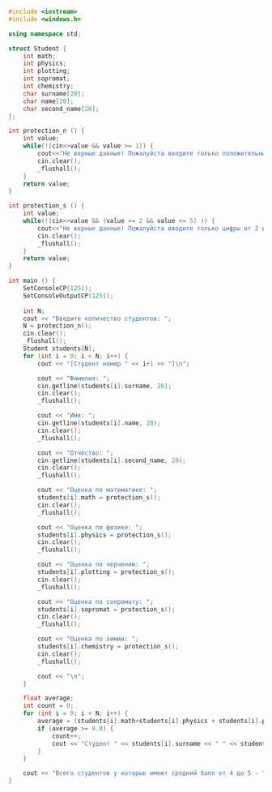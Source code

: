 ﻿```c++
#include <iostream>
#include <windows.h>

using namespace std;

struct Student {
	int math;
	int physics;
	int plotting;
	int sopromat;
	int chemistry;
	char surname[20];
	char name[20];
	char second_name[20];
};

int protection_n () {
	int value;
	while(!(cin>>value && value >= 1)) {
		cout<<"Не верные данные! Пожалуйста вводите только положительные цифры больше 0! \n";
		cin.clear();
		_flushall();
	}
	return value;
}

int protection_s () {
	int value;
	while(!(cin>>value && (value >= 2 && value <= 5) )) {
		cout<<"Не верные данные! Пожалуйста вводите только цифры от 2 до 5! \n";
		cin.clear();
		_flushall();
	}
	return value;
}

int main () {
	SetConsoleCP(1251);
	SetConsoleOutputCP(1251);
	
	int N;
	cout << "Введите количество студентов: ";
	N = protection_n();
	cin.clear();
	_flushall();
	Student students[N];
	for (int i = 0; i < N; i++) {
		cout << "[Студент номер " << i+1 << "]\n";

		cout << "Фамилия: ";
		cin.getline(students[i].surname, 20);
		cin.clear();
		_flushall();

		cout << "Имя: ";
		cin.getline(students[i].name, 20);
		cin.clear();
		_flushall();

		cout << "Отчество: ";
		cin.getline(students[i].second_name, 20);
		cin.clear();
		_flushall();

		cout << "Оценка по математике: ";
		students[i].math = protection_s();
		cin.clear();
		_flushall();

		cout << "Оценка по физике: ";
		students[i].physics = protection_s();
		cin.clear();
		_flushall();

		cout << "Оценка по черчению: ";
		students[i].plotting = protection_s();
		cin.clear();
		_flushall();

		cout << "Оценка по сопромату: ";
		students[i].sopromat = protection_s();
		cin.clear();
		_flushall();

		cout << "Оценка по химии: ";
		students[i].chemistry = protection_s();
		cin.clear();
		_flushall();

		cout << "\n";
	}

	float average;
	int count = 0;
	for (int i = 0; i < N; i++) {
		average = (students[i].math+students[i].physics + students[i].plotting + students[i].sopromat + students[i].chemistry) / 5;
		if (average >= 4.0) {
			count++;
			cout << "Студент " << students[i].surname << " " << students[i].name << " " << students[i].second_name << " имеет средний балл от 4 до 5 \n";
		}
	}

	cout << "Всего студентов у которые имеют средний балл от 4 до 5 - " << count;
}

```
